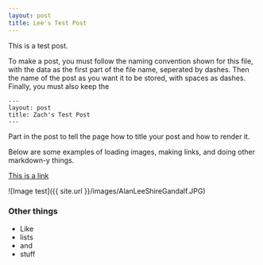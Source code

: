 ```yaml
---
layout: post
title: Lee's Test Post
---
```


This is a test post. 

To make a post, you must follow the naming convention shown for this file,
with the data as the first part of the file name, seperated by dashes. Then
the name of the post as you want it to be stored, with spaces as dashes.
Finally, you must also keep the 

```
---
layout: post
title: Zach's Test Post
---
```

Part in the post to tell the page how to title your post and how to render it.

Below are some examples of loading images, making links, and doing other
markdown-y things.


[This is a link](http://thisismetis.com)

![Image test]({{ site.url }}/images/AlanLeeShireGandalf.JPG)

### Other things
* Like
* lists
* and 
* stuff
